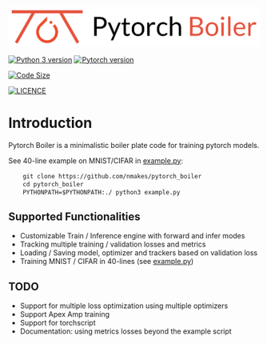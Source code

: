 <p align="center">
    <img src="assets/Pytorch%20Boiler.png">
</p>

[![Python 3 version](https://img.shields.io/badge/python-%3E%3D3.6-blue)](https://www.python.org/downloads/release/python-360/)
[![Pytorch version](https://img.shields.io/badge/pytorch-%3E%3D%201.4.0-informational)](https://pytorch.org/get-started/previous-versions/)


[![Code Size](https://img.shields.io/github/languages/code-size/nmakes/pytorch_boiler)](https://github.com/nmakes/pytorch_boiler/)

[![LICENCE](https://img.shields.io/badge/licence-MIT-blueviolet)](LICENCE)


# Introduction
Pytorch Boiler is a minimalistic boiler plate code for training pytorch models.

See 40-line example on MNIST/CIFAR in [example.py](example.py): 

```
    git clone https://github.com/nmakes/pytorch_boiler
    cd pytorch_boiler
    PYTHONPATH=$PYTHONPATH:./ python3 example.py
```

## Supported Functionalities

* Customizable Train / Inference engine with forward and infer modes
* Tracking multiple training / validation losses and metrics
* Loading / Saving model, optimizer and trackers based on validation loss
* Training MNIST / CIFAR in 40-lines (see [example.py](example.py))


## TODO

* Support for multiple loss optimization using multiple optimizers
* Support Apex Amp training
* Support for torchscript
* Documentation: using metrics  losses beyond the example script
